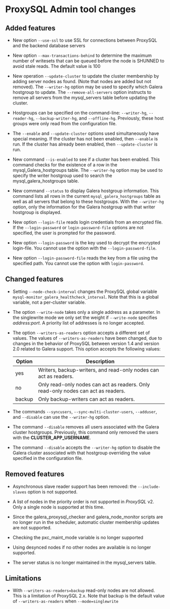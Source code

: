 # ProxySQL Admin tool changes

## Added features

* New option `--use-ssl` to use SSL for connections between ProxySQL and the backend database servers

* New option `--max-transactions-behind` to determine the maximum number of writesets 
  that can be queued before the node is SHUNNED to avoid stale reads. The default value is 100

* New operation `--update-cluster` to update the cluster membership by adding
  server nodes as found. (Note that nodes are added but not removed).  The
  `--writer-hg` option may be used to specify which Galera hostgroup to
  update. The `--remove-all-servers` option instructs to remove all servers
  from the mysql_servers table before updating the cluster.

* Hostgroups can be specified on the command-line: `--writer-hg`,
  `--reader-hg`, `--backup-writer-hg`, and `--offline-hg`.  Previously,
  these host groups were only read from the configuration file.

* The `--enable` and `--update-cluster` options used simultaneously have
  special meaning. If the cluster has not been enabled, then `--enable` is
  run. If the cluster has already been enabled, then `--update-cluster` is run.

* New command `--is-enabled` to see if a cluster has been enabled. This
  command checks for the existence of a row in the mysql_Galera_hostgroups
  table. The `--writer-hg` option may be used to specify the writer hostgroup
  used to search the mysql_galera_hostgroups table.

* New command `--status` to display Galera hostgroup information. This command
  lists all rows in the current `mysql_galera_hostgroups` table as well as all servers that belong to these hostgroups.  With the `--writer-hg` option, only the information for the Galera hostgroup with that writer hostgroup is displayed.

* New option `--login-file` reads login credentials from an encrypted file.
  If the `--login-password` or `login-password-file` options are not
  specified, the user is prompted for the password.

* New option `--login-password` is the key used to decrypt the encrypted
  login-file. You cannot use the option with the `--login-password-file`.

* New option `--login-password-file` reads the key from a file using the
  specified path. You cannot use the option with `login-password`.

## Changed features

* Setting `--node-check-interval` changes the ProxySQL global variable
  `mysql-monitor_galera_healthcheck_interval`. Note that this is a global
  variable, not a per-cluster variable.

* The option `--write-node` takes only a single address as a parameter. In the
  singlewrite mode we only set the weight if `--write-node` specifies
  *address:port*. A priority list of addresses is no longer accepted.

* The option `--writers-as-readers` option accepts a different set of values. The values of `--writers-as-readers`
  have been changed, due to changes in the behavior of ProxySQL between version 1.4 and version 2.0 related to Galera support. This option accepts the following values:

    | Option | Description                                                                        |
    | ------ | ---------------------------------------------------------------------------------- |
    | yes    | Writers, backup-writers, and read-only nodes can act as readers.                   |
    | no     |  Only read-only nodes can act as readers. Only read-only nodes can act as readers. |
    | backup | Only backup-writers can act as readers.                                            |

* The commands `--syncusers`, `--sync-multi-cluster-users`, `--adduser`,
  and `--disable` can use the `--writer-hg` option.

* The command `--disable` removes all users associated with the Galera cluster
  hostgroups. Previously, this command only removed the users with the
  **CLUSTER_APP_USERNAME**.

* The command `--disable` accepts the `--writer-hg` option to disable the
    Galera cluster associated with that hostgroup overriding the value specified
    in the configuration file.

## Removed features

* Asynchronous slave reader support has been removed: the `--include-slaves`
    option is not supported.

* A list of nodes in the priority order is not supported in *ProxySQL* v2. Only
    a single node is supported at this time.

* Since the galera_proxysql_checker and galera_node_monitor scripts are no
    longer run in the scheduler, automatic cluster membership updates are not
    supported.

* Checking the pxc_maint_mode variable is no longer supported

* Using desynced nodes if no other nodes are available is no longer supported.

* The server status is no longer maintained in the mysql_servers table.

## Limitations

* With `--writers-as-readers=backup` read-only nodes are not allowed. This is a limitation of ProxySQL 2.x. Note that backup is the default value of `--writers-as-readers` when `--mode=singlewrite`
